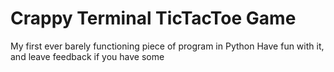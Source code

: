 # Crappy Terminal TicTacToe Game

My first ever barely functioning piece of program in Python
Have fun with it, and leave feedback if you have some
